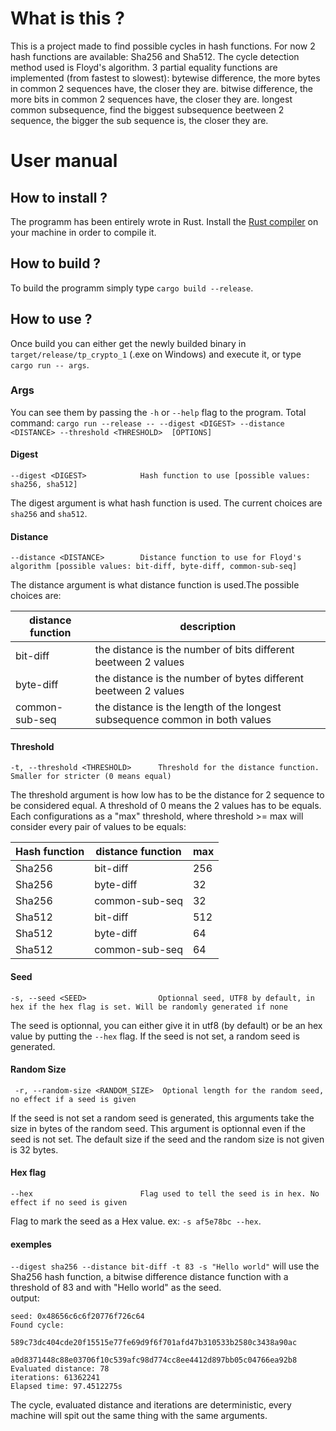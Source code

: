 # What is this ?

This is a project made to find possible cycles in hash functions.
For now 2 hash functions are available: Sha256 and Sha512.
The cycle detection method used is Floyd's algorithm.
3 partial equality functions are implemented (from fastest to slowest):
bytewise difference, the more bytes in common 2 sequences have, the closer they are.
bitwise difference, the more bits in common 2 sequences have, the closer they are.
longest common subsequence, find the biggest subsequence beetween 2 sequence, 
the bigger the sub sequence is, the closer they are.

# User manual

## How to install ?

The programm has been entirely wrote in Rust. 
Install the [Rust compiler](https://www.rust-lang.org/tools/install) on your machine in order to compile it.

## How to build ?

To build the programm simply type `cargo build --release`.

## How to use ?

Once build you can either get the newly builded binary in `target/release/tp_crypto_1` (.exe on Windows) and execute it,
or type `cargo run -- args`.

### Args

You can see them by passing the `-h` or `--help` flag to the program.
Total command: `cargo run --release -- --digest <DIGEST> --distance <DISTANCE> --threshold <THRESHOLD>  [OPTIONS]`

#### Digest

`--digest <DIGEST>            Hash function to use [possible values: sha256, sha512]`

The digest argument is what hash function is used. The current choices are `sha256` and `sha512`.

#### Distance

`--distance <DISTANCE>        Distance function to use for Floyd's algorithm [possible values: bit-diff, byte-diff, common-sub-seq]`

The distance argument is what distance function is used.The possible choices are:

| distance function | description                                                                 |
|-------------------|-----------------------------------------------------------------------------|
| bit-diff          | the distance is the number of bits different beetween 2 values              |
| byte-diff         | the distance is the number of bytes different beetween 2 values             |
| common-sub-seq    | the distance is the length of the longest subsequence common in both values |

#### Threshold

`-t, --threshold <THRESHOLD>      Threshold for the distance function. Smaller for stricter (0 means equal)`

The threshold argument is how low has to be the distance for 2 sequence to be considered equal.
A threshold of 0 means the 2 values has to be equals.
Each configurations as a "max" threshold, where threshold >= max will consider every pair of values to be equals:

| Hash function | distance function | max |
|---------------|-------------------|-----|
| Sha256        | bit-diff          | 256 |
| Sha256        | byte-diff         | 32  |
| Sha256        | common-sub-seq    | 32  |
| Sha512        | bit-diff          | 512 |
| Sha512        | byte-diff         | 64  |
| Sha512        | common-sub-seq    | 64  |

#### Seed

`-s, --seed <SEED>                Optionnal seed, UTF8 by default, in hex if the hex flag is set. Will be randomly generated if none`

The seed is optionnal, you can either give it in utf8 (by default) or be an hex value by putting the `--hex` flag.
If the seed is not set, a random seed is generated.

#### Random Size

` -r, --random-size <RANDOM_SIZE>  Optional length for the random seed, no effect if a seed is given`

If the seed is not set a random seed is generated, this arguments take the size in bytes of the random seed. 
This argument is optionnal even if the seed is not set.
The default size if the seed and the random size is not given is 32 bytes.

#### Hex flag

`--hex                        Flag used to tell the seed is in hex. No effect if no seed is given`

Flag to mark the seed as a Hex value. ex: `-s af5e78bc --hex`.

#### exemples

`--digest sha256 --distance bit-diff -t 83 -s "Hello world"` will use the Sha256 hash function, a bitwise difference distance function with a threshold of 83 and with "Hello world" as the seed. <br/>
output: 
```
seed: 0x48656c6c6f20776f726c64
Found cycle: 
        589c73dc404cde20f15515e77fe69d9f6f701afd47b310533b2580c3438a90ac
        a0d8371448c88e03706f10c539afc98d774cc8ee4412d897bb05c04766ea92b8
Evaluated distance: 78
iterations: 61362241
Elapsed time: 97.4512275s
```
The cycle, evaluated distance and iterations are deterministic, every machine will spit out the same thing with the same arguments.